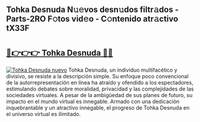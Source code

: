 ## Tohka Desnuda N𝚞𝚎vos desn𝚞dos filtr𝚊dos - Parts-2RO F𝚘tos vid𝚎o - C𝚘ntenido atr𝚊ctivo tX33F

# <h2><a href="http://mb9xln.tromn.icu/?c=Tohka+Desnuda">🔗👉👉👉 Tohka Desnuda 🔗🔗</a></h2>

[![Tohka Desnuda nuevo](https://i.imgur.com/pEAQMta.gif)](http://mb9xln.tromn.icu/?c=Tohka+Desnuda)
Tohka Desnuda, un individuo multifacético y divisivo, se resiste a la descripción simple. Su enfoque poco convencional de la autorrepresentación en línea ha atraído y ofendido a los espectadores, estimulando debates sobre moralidad, privacidad y las complejidades de las sociedades virtuales. A pesar de la ambigüedad de sus planes de futuro, su impacto en el mundo virtual es innegable. Armado con una dedicación inquebrantable y un atractivo innegable, el progreso de Tohka Desnuda en el universo virtual es ilimitado.
